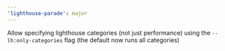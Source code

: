 ```yaml
---
'lighthouse-parade': major
---
```


Allow specifying lighthouse categories (not just performance) using the `--lh:only-categories` flag (the default now runs all categories)
